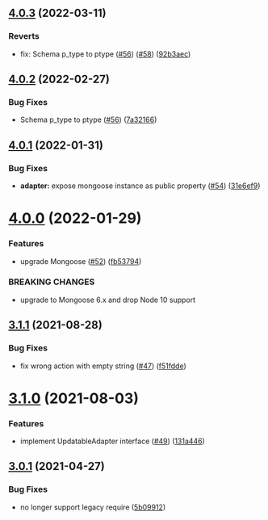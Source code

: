 ## [4.0.3](https://github.com/node-casbin/mongoose-adapter/compare/v4.0.2...v4.0.3) (2022-03-11)


### Reverts

* fix: Schema p_type to ptype ([#56](https://github.com/node-casbin/mongoose-adapter/issues/56)) ([#58](https://github.com/node-casbin/mongoose-adapter/issues/58)) ([92b3aec](https://github.com/node-casbin/mongoose-adapter/commit/92b3aec67bd0e259ed63c2cb230bee462fa406c7))

## [4.0.2](https://github.com/node-casbin/mongoose-adapter/compare/v4.0.1...v4.0.2) (2022-02-27)


### Bug Fixes

* Schema p_type to ptype ([#56](https://github.com/node-casbin/mongoose-adapter/issues/56)) ([7a32166](https://github.com/node-casbin/mongoose-adapter/commit/7a321669a06d8761ea8a20b93dfb98a53f0c355f))

## [4.0.1](https://github.com/node-casbin/mongoose-adapter/compare/v4.0.0...v4.0.1) (2022-01-31)


### Bug Fixes

* **adapter:** expose mongoose instance as public property ([#54](https://github.com/node-casbin/mongoose-adapter/issues/54)) ([31e6ef9](https://github.com/node-casbin/mongoose-adapter/commit/31e6ef9f81aebba385d0b7a0e66960c23e316c4f))

# [4.0.0](https://github.com/node-casbin/mongoose-adapter/compare/v3.1.1...v4.0.0) (2022-01-29)


### Features

* upgrade Mongoose ([#52](https://github.com/node-casbin/mongoose-adapter/issues/52)) ([fb53794](https://github.com/node-casbin/mongoose-adapter/commit/fb5379432397710a27570b116ea3f7459f4bd3b6))


### BREAKING CHANGES

* upgrade to Mongoose 6.x and drop Node 10 support

## [3.1.1](https://github.com/node-casbin/mongoose-adapter/compare/v3.1.0...v3.1.1) (2021-08-28)


### Bug Fixes

* fix wrong action with empty string ([#47](https://github.com/node-casbin/mongoose-adapter/issues/47)) ([f51fdde](https://github.com/node-casbin/mongoose-adapter/commit/f51fdde975df95a33c0b9bbcc8fdcf64b7af73a2))

# [3.1.0](https://github.com/node-casbin/mongoose-adapter/compare/v3.0.1...v3.1.0) (2021-08-03)


### Features

* implement UpdatableAdapter interface ([#49](https://github.com/node-casbin/mongoose-adapter/issues/49)) ([131a446](https://github.com/node-casbin/mongoose-adapter/commit/131a446b813b202d322ac0d0fc45d436e34832ca))

## [3.0.1](https://github.com/node-casbin/mongoose-adapter/compare/v3.0.0...v3.0.1) (2021-04-27)


### Bug Fixes

* no longer support legacy require ([5b09912](https://github.com/node-casbin/mongoose-adapter/commit/5b09912a693a3cf6442d640fe4031938a373c820))
